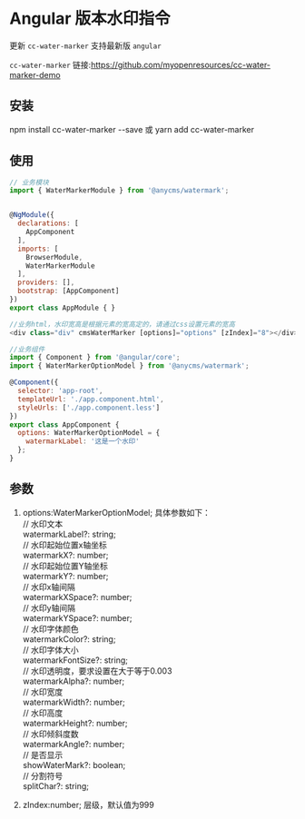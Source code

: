 # Angular 版本水印指令

更新 `cc-water-marker` 支持最新版 `angular` 

`cc-water-marker` 链接:https://github.com/myopenresources/cc-water-marker-demo

## 安装
npm install cc-water-marker --save  或 yarn add  cc-water-marker

## 使用

```javascript
// 业务模块
import { WaterMarkerModule } from '@anycms/watermark';


@NgModule({
  declarations: [
    AppComponent
  ],
  imports: [
    BrowserModule,
    WaterMarkerModule
  ],
  providers: [],
  bootstrap: [AppComponent]
})
export class AppModule { }

//业务html，水印宽高是根据元素的宽高定的，请通过css设置元素的宽高
<div class="div" cmsWaterMarker [options]="options" [zIndex]="8"></div>

//业务组件
import { Component } from '@angular/core';
import { WaterMarkerOptionModel } from '@anycms/watermark';

@Component({
  selector: 'app-root',
  templateUrl: './app.component.html',
  styleUrls: ['./app.component.less']
})
export class AppComponent {
  options: WaterMarkerOptionModel = {
    watermarkLabel: '这是一个水印'
  };
}


```

## 参数
1. options:WaterMarkerOptionModel; 具体参数如下：<br>
// 水印文本<br>
watermarkLabel?: string;<br>
// 水印起始位置x轴坐标<br>
watermarkX?: number;<br>
// 水印起始位置Y轴坐标<br>
watermarkY?: number;<br>
// 水印x轴间隔<br>
watermarkXSpace?: number;<br>
// 水印y轴间隔<br>
watermarkYSpace?: number;<br>
// 水印字体颜色<br>
watermarkColor?: string;<br>
// 水印字体大小<br>
watermarkFontSize?: string;<br>
// 水印透明度，要求设置在大于等于0.003<br>
watermarkAlpha?: number;<br>
// 水印宽度<br>
watermarkWidth?: number;<br>
// 水印高度<br>
watermarkHeight?: number;<br>
// 水印倾斜度数<br>
watermarkAngle?: number;<br>
// 是否显示<br>
showWaterMark?: boolean;<br>
// 分割符号<br>
splitChar?: string;<br>



2. zIndex:number; 层级，默认值为999<br>
